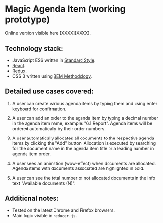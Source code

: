 # Magic Agenda Item (working prototype)

Online version visible here [XXXX][XXXX].

## Technology stack:
- JavaScript ES6 written in [Standard Style](https://standardjs.com/).
- [React](https://facebook.github.io/react/).
- [Redux](http://redux.js.org/).
- CSS 3 written using [BEM Methodology](https://en.bem.info/methodology/).

## Detailed use cases covered:
1. A user can create various agenda items by typing them and using enter keyboard for confirmation.

2. A user can add an order to the agenda item by typing a decimal number in the agenda item name, example: "6.1 Report". Agenda items will be ordered automatically by their order numbers.

3. A user automatically allocates all documents to the respective agenda items by clicking the "Add" button.
Allocation is executed by searching for the document name in the agenda item title or a leading number in agenda item order.

4. A user sees an animation (wow-effect) when documents are allocated. Agenda items with documents associated are highlighted in bold.

5. A user can see the total number of not allocated documents in the info text "Available documents (N)".

## Additional notes:
- Tested on the latest Chrome and Firefox browsers.
- Main logic visible in `reducer.js`.